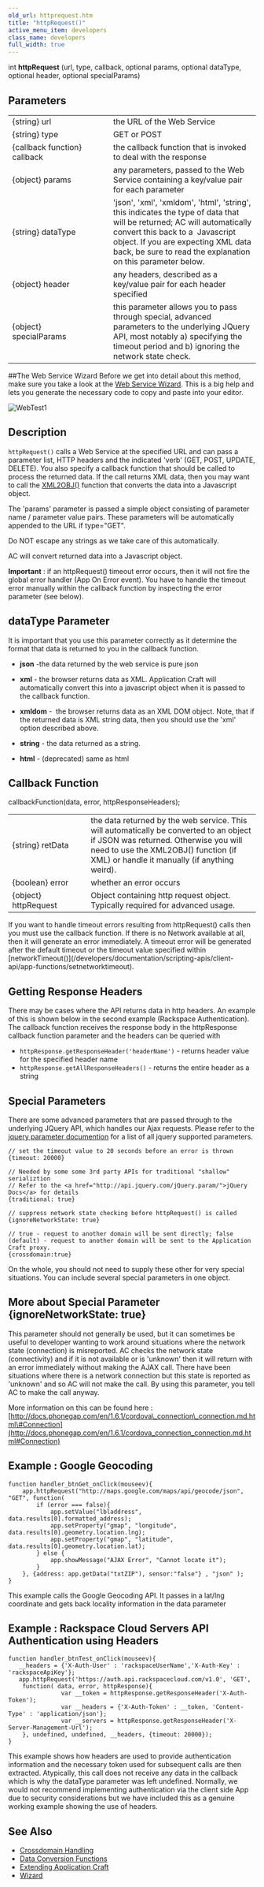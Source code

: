 ```yaml
---
old_url: httprequest.htm
title: "httpRequest()"
active_menu_item: developers
class_name: developers
full_width: true
---
```



int **httpRequest** (url, type, callback, optional params, optional dataType, optional header, optional specialParams)

## Parameters

<table>
<tr>
<td width="300">
{string} url

</td>
<td width="10">
</td>
<td width="671">
the URL of the Web Service

</td>
</tr>
<tr>
<td width="199">
{string} type

</td>
<td width="10">
</td>
<td width="671">
GET or POST

</td>
</tr>
<tr>
<td width="199">
{callback function} callback

</td>
<td width="10">
</td>
<td width="671">
the callback function that is invoked to deal with the response

</td>
</tr>
<tr>
<td width="199">
{object} params

</td>
<td width="10">
</td>
<td width="671">
any parameters, passed to the Web Service containing a key/value pair for each parameter

</td>
</tr>
<tr>
<td width="199">
{string} dataType

</td>
<td width="10">
</td>
<td width="671">
'json', 'xml', 'xmldom', 'html', 'string', this indicates the type of data that will be returned; AC will automatically convert this back to a  Javascript object. If you are expecting XML data back, be sure to read the explanation on this parameter below.

</td>
</tr>
<tr>
<td width="199">
{object} header

</td>
<td width="10">
</td>
<td width="671">
any headers, described as a key/value pair for each header specified

</td>
</tr>
<tr>
<td width="199">
{object} specialParams

</td>
<td width="10">
</td>
<td width="671">
this parameter allows you to pass through special, advanced parameters to the underlying JQuery API, most notably a) specifying the timeout period and b) ignoring the network state check.

</td>
</tr>
</table>

##The Web Service Wizard
Before we get into detail about this method, make sure you take a look at the [Web Service Wizard](/developers/documentation/scripting-apis/client-api/soap-restful-ajax-calls/web-service-wizard). This is a big help and lets you generate the necessary code to copy and paste into your editor.

![WebTest1](/img/docs/webtest1.zoom82.png)

## Description
`httpRequest()` calls a Web Service at the specified URL and can pass a parameter list, HTTP headers and the indicated 'verb' (GET, POST, UPDATE, DELETE). You also specify a callback function that should be called to process the returned data. If the call returns XML data, then you may want to call the [XML2OBJ()](/developers/documentation/scripting-apis/client-api/conversion-functions/xml2json) function that converts the data into a Javascript object.

The 'params' parameter is passed a simple object consisting of parameter name / parameter value pairs. These parameters will be automatically appended to the URL if type="GET".

Do NOT escape any strings as we take care of this automatically.

AC will convert returned data into a Javascript object.

**Important** : if an httpRequest() timeout error occurs, then it will not fire the global error handler (App On Error event). You have to handle the timeout error manually within the callback function by inspecting the error parameter (see below).

## dataType Parameter

It is important that you use this parameter correctly as it determine the format that data is returned to you in the callback function.

 - **json** -the data returned by the web service is pure json

 - **xml** - the browser returns data as XML. Application Craft will automatically convert this into a javascript object when it is passed to the callback function.

 - **xmldom** -  the browser returns data as an XML DOM object. Note, that if the returned data is XML string data, then you should use the 'xml' option described above.

 - **string** - the data returned as a string.

 - **html** - (deprecated) same as html

## Callback Function

callbackFunction(data, error, httpResponseHeaders);

<table>
<tr>
<td width="178">
{string} retData

</td>
<td width="11">
</td>
<td width="706">
the data returned by the web service. This will automatically be converted to an object if JSON was returned. Otherwise you will need to use the XML2OBJ() function (if XML) or handle it manually (if anything weird).

</td>
</tr>
<tr>
<td width="178">
{boolean} error

</td>
<td width="11">
</td>
<td width="706">
whether an error occurs

</td>
</tr>
<tr>
<td width="178">
{object} httpRequest

</td>
<td width="11">
</td>
<td width="706">
Object containing http request object. Typically required for advanced usage.

</td>
</tr>
</table>
If you want to handle timeout errors resulting from httpRequest() calls then you must use the callback function. If there is no Network available at all, then it will generate an error immediately. A timeout error will be generated after the default timeout or the timeout value specified within [networkTimeout()](/developers/documentation/scripting-apis/client-api/app-functions/setnetworktimeout).

## Getting Response Headers
There may be cases where the API returns data in http headers. An example of this is shown below in the second example (Rackspace Authentication). The callback function receives the response body in the httpResponse callback function parameter and the headers can be queried with

- `httpResponse.getResponseHeader('headerName')` - returns header value for the specified header name
- `httpResponse.getAllResponseHeaders()` - returns the entire header as a string

## Special Parameters
There are some advanced parameters that are passed through to the underlying JQuery API, which handles our Ajax requests. Please refer to the [jquery parameter documention](http://api.jquery.com/jQuery.ajax/) for a list of all jquery supported parameters.

    // set the timeout value to 20 seconds before an error is thrown
    {timeout: 20000} 

    // Needed by some some 3rd party APIs for traditional "shallow" serializtion
    // Refer to the <a href="http://api.jquery.com/jQuery.param/">jQuery Docs</a> for details
    {traditional: true} 

    // suppress network state checking before httpRequest() is called
    {ignoreNetworkState: true}  

    // true - request to another domain will be sent directly; false (default) - request to another domain will be sent to the Application Craft proxy.
    {crossdomain:true} 

On the whole, you should not need to supply these other for very special situations. You can include several special parameters in one object.


## More about Special Parameter {ignoreNetworkState: true}
This parameter should not generally be used, but it can sometimes be useful to developer wanting to work around situations where the network state (connection) is misreported. AC checks the network state (connectivity) and if it is not available or is 'unknown' then it will return with an error immediately without making the AJAX call. There have been situations where there is a network connection but this state is reported as 'unknown' and so AC will not make the call. By using this parameter, you tell AC to make the call anyway.

More information on this can be found here : [http://docs.phonegap.com/en/1.6.1/cordova\_connection\_connection.md.html\#Connection](http://docs.phonegap.com/en/1.6.1/cordova_connection_connection.md.html#Connection)

## Example : Google Geocoding

    function handler_btnGet_onClick(mouseev){
        app.httpRequest("http://maps.google.com/maps/api/geocode/json", "GET", function(
            if (error === false){
                app.setValue("lbladdress", data.results[0].formatted_address);
                app.setProperty("gmap", "longitude", data.results[0].geometry.location.lng);
                app.setProperty("gmap", "latitude", data.results[0].geometry.location.lat);         
            } else {
                app.showMessage("AJAX Error", "Cannot locate it");
            }
        }, {address: app.getData("txtZIP"), sensor:"false"} , "json" );
    }

This example calls the Google Geocoding API. It passes in a lat/lng coordinate and gets back locality information in the data parameter

## Example : Rackspace Cloud Servers API Authentication using Headers


    function handler_btnTest_onClick(mouseev){ 
       __headers = {'X-Auth-User' : 'rackspaceUserName','X-Auth-Key' : 'rackspaceApiKey'};    
       app.httpRequest('https://auth.api.rackspacecloud.com/v1.0', 'GET', 
        function( data, error, httpResponse){
                   var __token = httpResponse.getResponseHeader('X-Auth-Token');
                   var __headers = {'X-Auth-Token' : __token, 'Content-Type' : 'application/json'};
                   var __servers = httpResponse.getResponseHeader('X-Server-Management-Url');
        }, undefined, undefined, __headers, {timeout: 20000});
    }


This example shows how headers are used to provide authentication information and the necessary token used for subsequent calls are then extracted. Atypically, this call does not receive any data in the callback which is why the dataType parameter was left undefined. Normally, we would not recommend implementing authentication via the client side App due to security considerations but we have included this as a genuine working example showing the use of headers.

## See Also

 - [Crossdomain Handling](/developers/documentation/scripting-apis/client-scripting-overview/scripting-with-javascript/common-usage-examples/crossdomain-issues)
 - [Data Conversion Functions](/developers/documentation/scripting-apis/client-api/conversion-functions/)
 - [Extending Application Craft](/developers/documentation/extending-ac/)
 - [Wizard](/developers/documentation/scripting-apis/client-api/soap-restful-ajax-calls/web-service-wizard)

